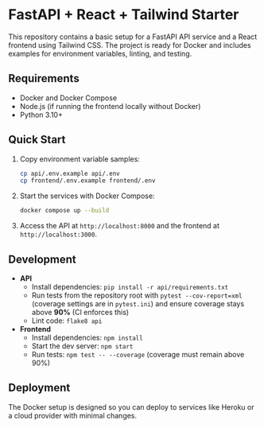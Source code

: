 # FastAPI + React + Tailwind Starter

This repository contains a basic setup for a FastAPI API service and a React frontend using Tailwind CSS. The project is ready for Docker and includes examples for environment variables, linting, and testing.

## Requirements
- Docker and Docker Compose
- Node.js (if running the frontend locally without Docker)
- Python 3.10+

## Quick Start

1. Copy environment variable samples:
   ```bash
   cp api/.env.example api/.env
   cp frontend/.env.example frontend/.env
   ```
2. Start the services with Docker Compose:
   ```bash
   docker compose up --build
   ```
3. Access the API at `http://localhost:8000` and the frontend at `http://localhost:3000`.

## Development

- **API**
  - Install dependencies: `pip install -r api/requirements.txt`
  - Run tests from the repository root with `pytest --cov-report=xml`
    (coverage settings are in `pytest.ini`) and ensure coverage stays above **90%** (CI enforces this)
  - Lint code: `flake8 api`
- **Frontend**
  - Install dependencies: `npm install`
  - Start the dev server: `npm start`
  - Run tests: `npm test -- --coverage` (coverage must remain above 90%)

## Deployment
The Docker setup is designed so you can deploy to services like Heroku or a cloud provider with minimal changes.
